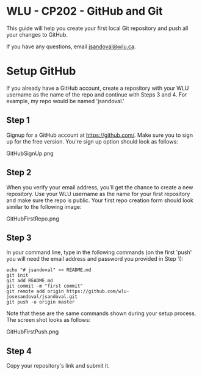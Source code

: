 # WLU - CP202 - GitHub and Git
This guide will help you create your first local Git repository and push all your changes to GitHub.

If you have any questions, email jsandoval@wlu.ca.

# Setup GitHub
If you already have a GitHub account, create a repository with your WLU username as the name of the repo and continue with Steps 3 and 4. For example, my repo would be named 'jsandoval.'

## Step 1
Gignup for a GitHub account at https://github.com/. Make sure you to sign up for the free version. You're sign up option should look as follows:

GitHubSignUp.png

## Step 2
When you verify your email address, you'll get the chance to create a new repository. Use your WLU username as the name for your first repository and make sure the repo is public. Your first repo creation form should look similar to the following image:

GitHubFirstRepo.png

## Step 3
In your command line, type in the following commands (on the first 'push' you will need the email address and password you provided in Step 1):

```
echo "# jsandoval" >> README.md
git init
git add README.md
git commit -m "first commit"
git remote add origin https://github.com/wlu-josesandoval/jsandoval.git
git push -u origin master
```
Note that these are the same commands shown during your setup process. The screen shot looks as follows:

GitHubFirstPush.png

## Step 4
Copy your repository's link and submit it. 
